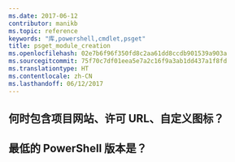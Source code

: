 ```yaml
---
ms.date: 2017-06-12
contributor: manikb
ms.topic: reference
keywords: "库,powershell,cmdlet,psget"
title: psget_module_creation
ms.openlocfilehash: 02e7b6f96f350fd8c2aa61dd8ccdb901539a903a
ms.sourcegitcommit: 75f70c7df01eea5e7a2c16f9a3ab1dd437a1f8fd
ms.translationtype: HT
ms.contentlocale: zh-CN
ms.lasthandoff: 06/12/2017
---
```

## <a name="when-to-include-a-project-site-license-url-custom-icon"></a>何时包含项目网站、许可 URL、自定义图标？


## <a name="what-is-minimum-powershell-version"></a>最低的 PowerShell 版本是？

